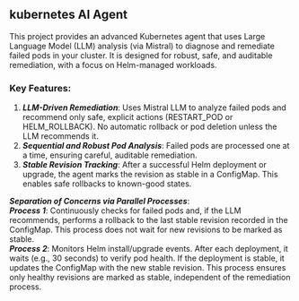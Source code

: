 ## kubernetes AI Agent

This project provides an advanced Kubernetes agent that uses Large Language Model (LLM) analysis (via Mistral) to diagnose and remediate failed pods in your cluster. 
It is designed for robust, safe, and auditable remediation, with a focus on Helm-managed workloads.

### **Key Features**:

1. **_LLM-Driven Remediation_**: Uses Mistral LLM to analyze failed pods and recommend only safe, explicit actions (RESTART_POD or HELM_ROLLBACK). No automatic rollback or pod deletion unless the LLM recommends it.
2. **_Sequential and Robust Pod Analysis_**: Failed pods are processed one at a time, ensuring careful, auditable remediation.
3. **_Stable Revision Tracking_**: After a successful Helm deployment or upgrade, the agent marks the revision as stable in a ConfigMap. This enables safe rollbacks to known-good states.

**_Separation of Concerns via Parallel Processes_**:<br>
**_Process 1_**: Continuously checks for failed pods and, if the LLM recommends, performs a rollback to the last stable revision recorded in the ConfigMap. This process does not wait for new revisions to be marked as stable.<br>
**_Process 2_**: Monitors Helm install/upgrade events. After each deployment, it waits (e.g., 30 seconds) to verify pod health. If the deployment is stable, it updates the ConfigMap with the new stable revision.
This process ensures only healthy revisions are marked as stable, independent of the remediation process.


